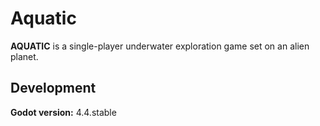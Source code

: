 # Aquatic

**AQUATIC** is a single-player underwater exploration game set on an alien planet.

## Development

**Godot version:** 4.4.stable
